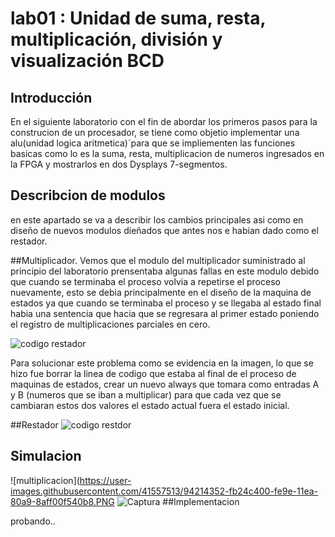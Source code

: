 # lab01 : Unidad de suma, resta, multiplicación, división y visualización BCD
## Introducción

En el siguiente laboratorio con el fin de abordar los primeros pasos para la construcion de un procesador, se tiene como objetio 
implementar una alu(unidad logica aritmetica)´para que se impliementen las funciones basicas como lo es la suma, resta, multiplicacion de numeros 
ingresados en la FPGA y mostrarlos en dos Dysplays 7-segmentos. 

##  Describcion de modulos
en este apartado se va a describir los cambios principales asi como en diseño de nuevos modulos dieñados
que antes nos e habian dado como el restador.


##Multiplicador.
Vemos que el modulo del multiplicador suministrado al principio del laboratorio prensentaba algunas fallas en este modulo debido que cuando se terminaba el proceso volvia a repetirse 
el proceso nuevamente, esto se debia principalmente en el diseño de la maquina de estados ya que cuando se terminaba el proceso y se llegaba al estado final habia una sentencia que hacia 
que se regresara al primer estado poniendo el registro de multiplicaciones parciales en cero.

![codigo restador](https://user-images.githubusercontent.com/41557513/94214394-18599280-fe9f-11ea-93b4-1eed6cbbf83b.PNG) 

Para solucionar este problema como se evidencia en la imagen, lo que se hizo fue borrar la linea de codigo que estaba al final de el proceso de maquinas de estados, crear un nuevo always que tomara como entradas A y B (numeros que se 
iban a multiplicar)  para que cada vez que se cambiaran estos dos valores el estado actual fuera el estado inicial.




##Restador
![codigo restdor](https://user-images.githubusercontent.com/41557513/94214381-11cb1b00-fe9f-11ea-954b-e9366bf37a3b.PNG)



## Simulacion
![multiplicacion](https://user-images.githubusercontent.com/41557513/94214352-fb24c400-fe9e-11ea-80a9-8aff00f540b8.PNG
![Captura](https://user-images.githubusercontent.com/41557513/94214418-214a6400-fe9f-11ea-8da0-0f5cb92058df.PNG)
##Implementacion





probando..


